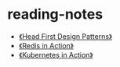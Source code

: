 # reading-notes
- [《Head First Design Patterns》](./head-first-design-patterns)
- [《Redis in Action》](./redis-in-action)
- [《Kubernetes in Action》](./kubernetes-in-action)